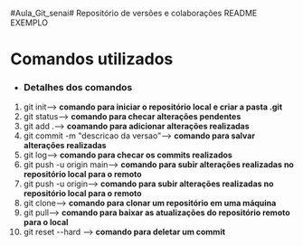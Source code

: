 #Aula_Git_senai#
Repositório de versões e colaborações
README EXEMPLO

# **Comandos utilizados**

- ### **Detalhes dos comandos**

 1. git init--> **comando para iniciar o repositório local e criar a pasta .git**
 1. git status--> **comando para checar alterações pendentes**
 1. git add .--> **coamando para adicionar alterações realizadas**
 1. git commit -m "descricao da versao"--> **comando para salvar alterações realizadas**
 1. git log--> **comando para checar os commits realizados**
 1. git push -u origin main--> **comando para subir alterações realizadas no repositório local para o remoto**
 1. git push -u origin--> **comando para subir alterações realizadas no repositório local para o remoto**
 1. git clone--> **comando para clonar um repositório em uma máquina**
 1. git pull--> **comando para baixar as atualizações do repositório remoto para o local**
 1. git reset --hard <id do commit>--> **comando para deletar um commit**
